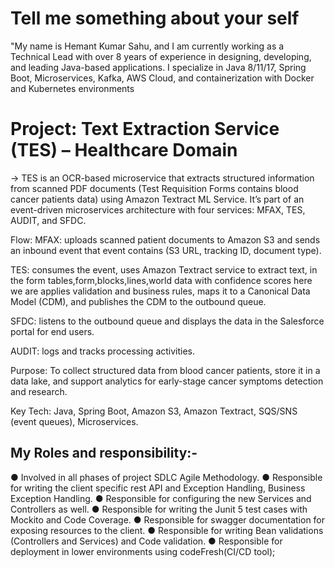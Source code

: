 # Tell me something about your self
"My name is Hemant Kumar Sahu, and I am currently working as a Technical Lead with over 8 years of experience in designing,
developing, and leading Java-based applications. I specialize in Java 8/11/17, Spring Boot, Microservices, Kafka, AWS Cloud,
and containerization with Docker and Kubernetes environments
# Project: Text Extraction Service (TES) – Healthcare Domain
->
TES is an OCR-based microservice that extracts structured information from scanned PDF documents (Test Requisition Forms
contains blood cancer patients data) using Amazon Textract ML Service. It’s part of an event-driven microservices
architecture with four services:
MFAX, TES, AUDIT, and SFDC.

Flow:
MFAX: uploads scanned patient documents to Amazon S3 and sends an inbound event that event contains
(S3 URL, tracking ID, document type).

TES: consumes the event, uses Amazon Textract service to extract text, in the form tables,form,blocks,lines,world data 
with confidence scores here we are applies validation and business rules, maps it to a Canonical Data Model (CDM),
and publishes the CDM to the outbound queue.

SFDC: listens to the outbound queue and displays the data in the Salesforce portal for end users.

AUDIT: logs and tracks processing activities.

Purpose:
To collect structured data from blood cancer patients, store it in a data lake, and support analytics for
early-stage cancer symptoms detection and research.

Key Tech:
Java, Spring Boot, Amazon S3, Amazon Textract, SQS/SNS (event queues), Microservices.

My Roles and responsibility:-
------------------------------ 
● Involved in all phases of project SDLC Agile Methodology.
● Responsible for writing the client specific rest API and Exception Handling, Business Exception Handling.
● Responsible for configuring the new Services and Controllers as well.
● Responsible for writing the Junit 5 test cases with Mockito and Code Coverage.
● Responsible for swagger documentation for exposing resources to the client.
● Responsible for writing Bean validations (Controllers and Services) and Code validation.
● Responsible for deployment in lower environments using codeFresh(CI/CD tool);